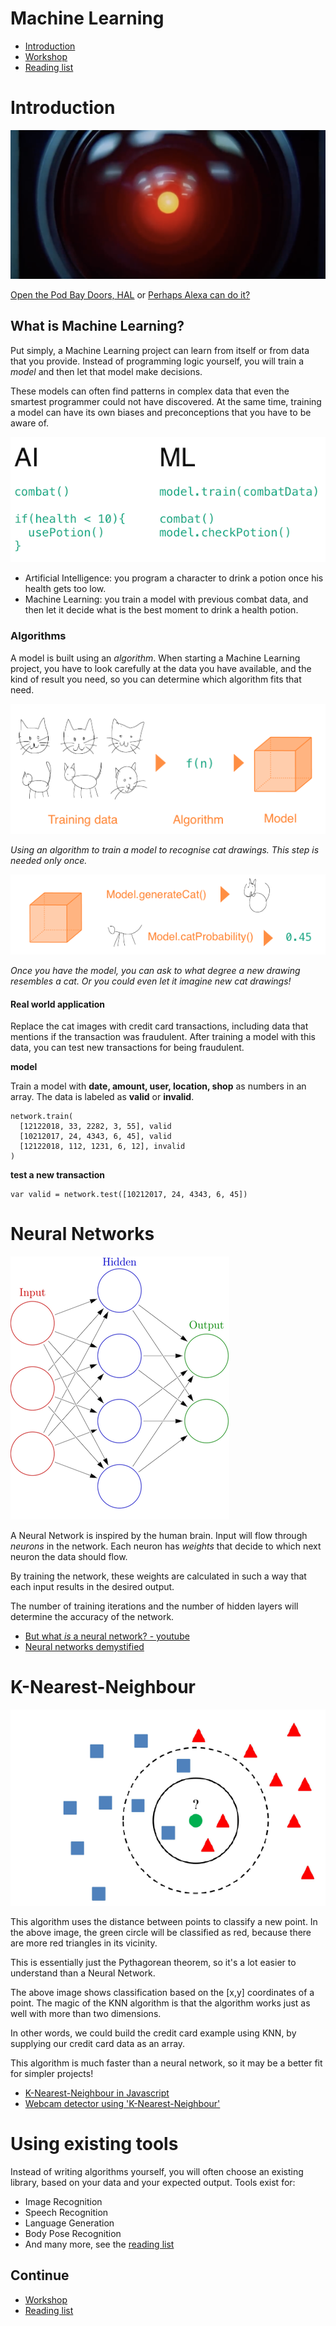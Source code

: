 # Machine Learning

- [Introduction](#introduction)
- [Workshop](./workshop1.md)
- [Reading list](../README.md)

# <a name="introduction"></a>Introduction

![hal](../images/hal.png)

[Open the Pod Bay Doors, HAL](https://www.youtube.com/watch?v=ARJ8cAGm6JE) or [Perhaps Alexa can do it?](https://www.youtube.com/watch?v=OpFIW9WoH3E)

## What is Machine Learning?

Put simply, a Machine Learning project can learn from itself or from data that you provide. Instead of programming logic yourself, you will train a *model* and then let that model make decisions.

These models can often find patterns in complex data that even the smartest programmer could not have discovered. At the same time, training a model can have its own biases and preconceptions that you have to be aware of.

![AIML](../images/aiml.png)

- Artificial Intelligence: you program a character to drink a potion once his health gets too low.
- Machine Learning: you train a model with previous combat data, and then let it decide what is the best moment to drink a health potion.

### Algorithms

A model is built using an *algorithm*. When starting a Machine Learning project, you have to look carefully at the data you have available, and the kind of result you need, so you can determine which algorithm fits that need.

![model1](../images/model1.png)

*Using an algorithm to train a model to recognise cat drawings. This step is needed only once.*

![model2](../images/model2.png)

*Once you have the model, you can ask to what degree a new drawing resembles a cat. Or you could even let it imagine new cat drawings!*

#### Real world application

Replace the cat images with credit card transactions, including data that mentions if the transaction was fraudulent. After training a model with this data, you can test new transactions for being fraudulent.

**model**

Train a model with **date, amount, user, location, shop** as numbers in an array. The data is labeled as **valid** or **invalid**.
```
network.train(
  [12122018, 33, 2282, 3, 55], valid
  [10212017, 24, 4343, 6, 45], valid
  [12122018, 112, 1231, 6, 12], invalid
)
```
**test a new transaction**
```
var valid = network.test([10212017, 24, 4343, 6, 45])
```

# Neural Networks

![ann](../images/ann_350.png)

A Neural Network is inspired by the human brain. Input will flow through *neurons* in the network. Each neuron has *weights* that decide to which next neuron the data should flow. 

By training the network, these weights are calculated in such a way that each input results in the desired output. 

The number of training iterations and the number of hidden layers will determine the accuracy of the network.

- [But what *is* a neural network? - youtube](http://www.youtube.com/playlist?list=PLZHQObOWTQDNU6R1_67000Dx_ZCJB-3pi)
- [Neural networks demystified](http://lumiverse.io/series/neural-networks-demystified)

# K-Nearest-Neighbour

![knn](../images/knn.png)

This algorithm uses the distance between points to classify a new point. In the above image, the green circle will be classified as red, because there are more red triangles in its vicinity.

This is essentially just the Pythagorean theorem, so it's a lot easier to understand than a Neural Network. 

The above image shows classification based on the [x,y] coordinates of a point. The magic of the KNN algorithm is that the algorithm works just as well with more than two dimensions.

In other words, we could build the credit card example using KNN, by supplying our credit card data as an array.

This algorithm is much faster than a neural network, so it may be a better fit for simpler projects!

- [K-Nearest-Neighbour in Javascript](https://github.com/NathanEpstein/KNear)
- [Webcam detector using 'K-Nearest-Neighbour'](https://github.com/KokoDoko/webcam-detectotron)

# Using existing tools

Instead of writing algorithms yourself, you will often choose an existing library, based on your data and your expected output. Tools exist for:

- Image Recognition
- Speech Recognition
- Language Generation
- Body Pose Recognition
- And many more, see the [reading list](../README.md)

## Continue

- [Workshop](./workshop1.md)
- [Reading list](../README.md)